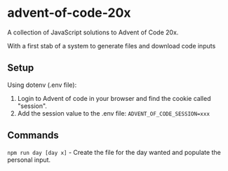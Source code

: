 # advent-of-code-20x

A collection of JavaScript solutions to Advent of Code 20x.

With a first stab of a system to generate files and download code inputs

## Setup

Using dotenv (.env file):

1. Login to Advent of code in your browser and find the cookie called "session".
2. Add the session value to the .env file: `ADVENT_OF_CODE_SESSION=xxx`

## Commands

`npm run day [day x]` - Create the file for the day wanted and populate the personal input.
